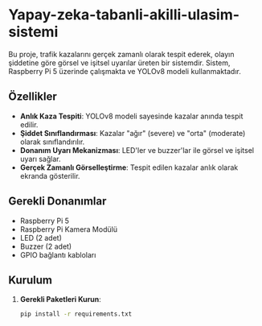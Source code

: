 # Yapay-zeka-tabanli-akilli-ulasim-sistemi

Bu proje, trafik kazalarını gerçek zamanlı olarak tespit ederek, olayın şiddetine göre görsel ve işitsel uyarılar üreten bir sistemdir. Sistem, Raspberry Pi 5 üzerinde çalışmakta ve YOLOv8 modeli kullanmaktadır.

## Özellikler
- **Anlık Kaza Tespiti**: YOLOv8 modeli sayesinde kazalar anında tespit edilir.
- **Şiddet Sınıflandırması**: Kazalar "ağır" (severe) ve "orta" (moderate) olarak sınıflandırılır.
- **Donanım Uyarı Mekanizması**: LED'ler ve buzzer'lar ile görsel ve işitsel uyarı sağlar.
- **Gerçek Zamanlı Görselleştirme**: Tespit edilen kazalar anlık olarak ekranda gösterilir.

## Gerekli Donanımlar
- Raspberry Pi 5
- Raspberry Pi Kamera Modülü
- LED (2 adet)
- Buzzer (2 adet)
- GPIO bağlantı kabloları

## Kurulum
1. **Gerekli Paketleri Kurun**:
   ```bash
   pip install -r requirements.txt
